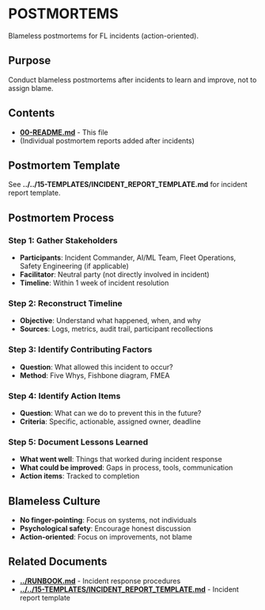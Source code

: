 # POSTMORTEMS

Blameless postmortems for FL incidents (action-oriented).

## Purpose

Conduct blameless postmortems after incidents to learn and improve, not to assign blame.

## Contents

- [**00-README.md**](00-README.md) - This file
- (Individual postmortem reports added after incidents)

## Postmortem Template

See **../../15-TEMPLATES/INCIDENT_REPORT_TEMPLATE.md** for incident report template.

## Postmortem Process

### Step 1: Gather Stakeholders

- **Participants**: Incident Commander, AI/ML Team, Fleet Operations, Safety Engineering (if applicable)
- **Facilitator**: Neutral party (not directly involved in incident)
- **Timeline**: Within 1 week of incident resolution

### Step 2: Reconstruct Timeline

- **Objective**: Understand what happened, when, and why
- **Sources**: Logs, metrics, audit trail, participant recollections

### Step 3: Identify Contributing Factors

- **Question**: What allowed this incident to occur?
- **Method**: Five Whys, Fishbone diagram, FMEA

### Step 4: Identify Action Items

- **Question**: What can we do to prevent this in the future?
- **Criteria**: Specific, actionable, assigned owner, deadline

### Step 5: Document Lessons Learned

- **What went well**: Things that worked during incident response
- **What could be improved**: Gaps in process, tools, communication
- **Action items**: Tracked to completion

## Blameless Culture

- **No finger-pointing**: Focus on systems, not individuals
- **Psychological safety**: Encourage honest discussion
- **Action-oriented**: Focus on improvements, not blame

## Related Documents

- [**../RUNBOOK.md**](../RUNBOOK.md) - Incident response procedures
- [**../../15-TEMPLATES/INCIDENT_REPORT_TEMPLATE.md**](../../15-TEMPLATES/INCIDENT_REPORT_TEMPLATE.md) - Incident report template
